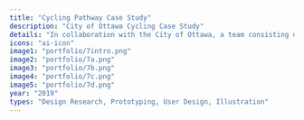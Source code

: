 ```yaml
---
title: "Cycling Pathway Case Study"
description: "City of Ottawa Cycling Case Study"
details: "In collaboration with the City of Ottawa, a team consisting of myself and 3 fellow designers were tasked with reviewing current cycling pathway infrastructure in the City of Ottawa and proposing effective solutions to the design flaws we discovered. Together we conducted research and created a survey that we used to reach out to the citizens of Ottawa to gain insight into the current issues with Multi-Use Pathways. We designed solutions in the form of new signage and pavement markings, and presented our work to our City of Ottawa contacts. I have included here only the signage and pavement markings that I designed and created myself, as well as my own mockups that show the markings and signage in use. All images were created using Adobe Illustrator."
icons: "ai-icon"
image1: "portfolio/7intro.png"
image2: "portfolio/7a.png"
image3: "portfolio/7b.png"
image4: "portfolio/7c.png"
image5: "portfolio/7d.png"
year: "2019"
types: "Design Research, Prototyping, User Design, Illustration"
---
```


